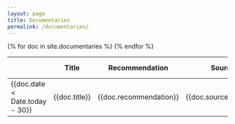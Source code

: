 ```yaml
---
layout: page
title: Documentaries
permalink: /documentaries/
---
```


<script src="//ajax.googleapis.com/ajax/libs/angularjs/1.4.8/angular.js"></script>
<script src="//ajax.googleapis.com/ajax/libs/angularjs/1.4.8/angular-route.js"></script>
<script src="//ajax.googleapis.com/ajax/libs/angularjs/1.4.8/angular-animate.js"></script>
<script src="/js/app/app.module.js"></script>
<script src="/js/app/controllers/documentaries.controller.js"></script>
<script src="/js/app/services/data.service.js"></script>
<script src="/js/app/directives/filterTextbox.directive.js"></script>

<table>
    <thead>  
        <th></th>
        <th>Title</th>
        <th>Recommendation</th>
        <th>Source</th>
        <th>Date Added</th>
        <th>Watched?</th>
    </thead>
    <tbody>
{% for doc in site.documentaries %}
        <tr>
            <td>{{doc.date < Date.today - 30}}</td>
            <td>{{doc.title}}</td>
            <td>{{doc.recommendation}}</td>
            <td>{{doc.sources.length}}</td>
            <td>{{doc.date}}</td>
            <td><input type="checkbox" /></td>
        </tr>
{% endfor %}
    </tbody>
</table>

<div ng-app="demoApp">
 
</div>